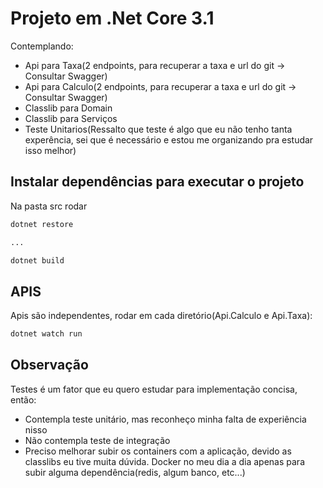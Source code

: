 # Projeto em .Net Core 3.1

Contemplando:

- Api para Taxa(2 endpoints, para recuperar a taxa e url do git -> Consultar Swagger)
- Api para Calculo(2 endpoints, para recuperar a taxa e url do git -> Consultar Swagger)
- Classlib para Domain
- Classlib para Serviços
- Teste Unitarios(Ressalto que teste é algo que eu não tenho tanta experência, sei que é necessário e estou me organizando pra estudar isso melhor)

## Instalar dependências para executar o projeto

Na pasta src rodar

```bash
dotnet restore

...

dotnet build
```

## APIS

Apis são independentes, rodar em cada diretório(Api.Calculo e Api.Taxa):

```bash
dotnet watch run
```

## Observação

Testes é um fator que eu quero estudar para implementação concisa, então:
- Contempla teste unitário, mas reconheço minha falta de experiência nisso
- Não contempla teste de integração
- Preciso melhorar subir os containers com a aplicação, devido as classlibs eu tive muita dúvida. Docker no meu dia a dia apenas para subir alguma dependência(redis, algum banco, etc...) 
